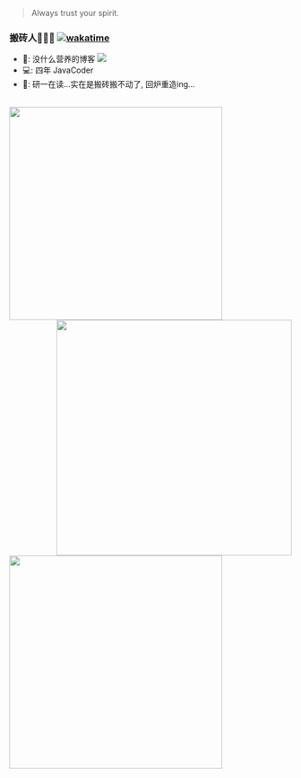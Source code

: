 > Always trust your spirit.


### 搬砖人🧱🧱🧱 [![wakatime](https://wakatime.com/badge/user/a9afa94f-c553-4629-b4b7-88cbcd06c9f1.svg)](https://wakatime.com/@a9afa94f-c553-4629-b4b7-88cbcd06c9f1)

- 📙: 没什么营养的博客 <a href="http://blog.wttch.com"><img src="https://img.shields.io/badge/🌱%20-我的博客-brightness.svg" /></a>
- 💻: 四年 JavaCoder
- 🏫: 研一在读...实在是搬砖搬不动了, 回炉重造ing...


<br/>
<img align="left" src="https://github-readme-stats.vercel.app/api?username=wttch96&count_private=true&show_icons=true&hide=contribs&include_all_commits=true&theme=vue" width="380" />
<img align="right" src="https://github-readme-stats.vercel.app/api/wakatime?username=wttch96&layout=compact" width="420"/>

<img align="left" src="https://github-readme-stats.vercel.app/api/top-langs/?username=wttch96&layout=donut" width="380"/>


